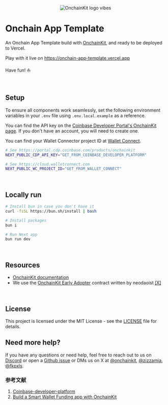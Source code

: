 <p align="center">
  <picture>
    <source media="(prefers-color-scheme: dark)" srcset="https://raw.githubusercontent.com/coinbase/onchainkit/main/site/docs/public/logo/v0-27.png">
    <img alt="OnchainKit logo vibes" src="https://raw.githubusercontent.com/coinbase/onchainkit/main/site/docs/public/logo/v0-27.png" width="auto">
  </picture>
</p>

# Onchain App Template

An Onchain App Template build with [OnchainKit](https://onchainkit.xyz), and ready to be deployed to Vercel.

Play with it live on https://onchain-app-template.vercel.app

Have fun! ⛵️

<br />

## Setup

To ensure all components work seamlessly, set the following environment variables in your `.env` file using `.env.local.example` as a reference.

You can find the API key on the [Coinbase Developer Portal's OnchainKit page](https://portal.cdp.coinbase.com/products/onchainkit). If you don't have an account, you will need to create one.

You can find your Wallet Connector project ID at [Wallet Connect](https://cloud.walletconnect.com).

```sh
# See https://portal.cdp.coinbase.com/products/onchainkit
NEXT_PUBLIC_CDP_API_KEY="GET_FROM_COINBASE_DEVELOPER_PLATFORM"

# See https://cloud.walletconnect.com
NEXT_PUBLIC_WC_PROJECT_ID="GET_FROM_WALLET_CONNECT"
```

<br />

## Locally run

```sh
# Install bun in case you don't have it
curl -fsSL https://bun.sh/install | bash

# Install packages
bun i

# Run Next app
bun run dev
```

<br />

## Resources

- [OnchainKit documentation](https://onchainkit.xyz)
- We use the [OnchainKit Early Adopter](https://github.com/neodaoist/onchainkit-early-adopter) contract written by neodaoist [[X]](https://x.com/neodaoist)

<br />

## License

This project is licensed under the MIT License - see the [LICENSE](LICENSE) file for details.

## Need more help?

If you have any questions or need help, feel free to reach out to us on [Discord](https://discord.gg/8gW3h6w5)
or open a [Github issue](https://github.com/coinbase/onchainkit/issues) or DMs us
on X at [@onchainkit](https://x.com/onchainkit), [@zizzamia](https://x.com/zizzamia), [@fkpxls](https://x.com/fkpxls).

### 参考文献

1. [Coinbase-developer-platform](https://www.coinbase.com/developer-platform)
2. [Build a Smart Wallet Funding app with OnchainKit](https://docs.base.org/tutorials/build-smart-wallet-funding-app/)
